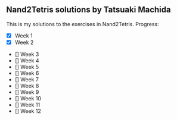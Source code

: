 ## Nand2Tetris solutions by Tatsuaki Machida
This is my solutions to the exercises in Nand2Tetris.
Progress:
- [x] Week 1
- [x] Week 2
- [] Week 3
- [] Week 4
- [] Week 5
- [] Week 6
- [] Week 7
- [] Week 8
- [] Week 9
- [] Week 10
- [] Week 11
- [] Week 12

